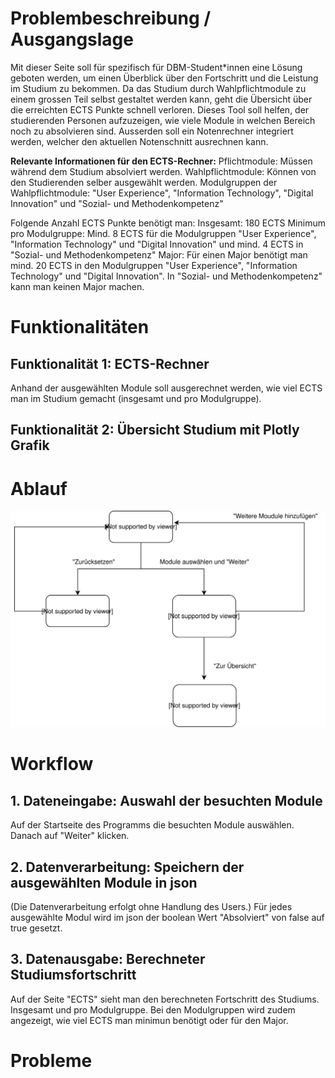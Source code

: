 # Problembeschreibung / Ausgangslage 
Mit dieser Seite soll für spezifisch für DBM-Student*innen eine Lösung geboten werden, um einen Überblick über den Fortschritt und die Leistung im Studium zu bekommen.
Da das Studium durch Wahlpflichtmodule zu einem grossen Teil selbst gestaltet werden kann, geht die Übersicht über die erreichten ECTS Punkte schnell verloren. 
Dieses Tool soll helfen, der studierenden Personen aufzuzeigen, wie viele Module in welchen Bereich noch zu absolvieren sind.
Ausserden soll ein Notenrechner integriert werden, welcher den aktuellen Notenschnitt ausrechnen kann.

**Relevante Informationen für den ECTS-Rechner:**
Pflichtmodule: Müssen während dem Studium absolviert werden.
Wahlpflichtmodule: Können von den Studierenden selber ausgewählt werden.
Modulgruppen der Wahlpflichtmodule: "User Experience", "Information Technology", "Digital Innovation" und "Sozial- und Methodenkompetenz"

Folgende Anzahl ECTS Punkte benötigt man:
Insgesamt: 180 ECTS
Minimum pro Modulgruppe: Mind. 8 ECTS für die Modulgruppen "User Experience", "Information Technology" und "Digital Innovation" und mind. 4 ECTS in "Sozial- und Methodenkompetenz"
Major: Für einen Major benötigt man mind. 20 ECTS in den Modulgruppen "User Experience", "Information Technology" und "Digital Innovation". In "Sozial- und Methodenkompetenz" kann man keinen Major machen.


# Funktionalitäten
## Funktionalität 1: ECTS-Rechner
Anhand der ausgewählten Module soll ausgerechnet werden, wie viel ECTS man im Studium gemacht (insgesamt und pro Modulgruppe).

## Funktionalität 2: Übersicht Studium mit Plotly Grafik


# Ablauf
![Diagramm](./img/ablaufdiagram.svg)

# Workflow
## 1. Dateneingabe: Auswahl der besuchten Module
Auf der Startseite des Programms die besuchten Module auswählen.
Danach auf "Weiter" klicken.

## 2. Datenverarbeitung: Speichern der ausgewählten Module in json
(Die Datenverarbeitung erfolgt ohne Handlung des Users.)
Für jedes ausgewählte Modul wird im json der boolean Wert "Absolviert" von false auf true gesetzt.

## 3. Datenausgabe: Berechneter Studiumsfortschritt
Auf der Seite "ECTS" sieht man den berechneten Fortschritt des Studiums. Insgesamt und pro Modulgruppe.
Bei den Modulgruppen wird zudem angezeigt, wie viel ECTS man minimun benötigt oder für den Major.


# Probleme


